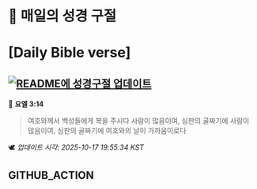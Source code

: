 # 🙏 매일의 성경 구절
# [Daily Bible verse]
## [![README에 성경구절 업데이트](https://github.com/DONGSUKA/first_test/actions/workflows/update-readme-bible.yml/badge.svg)](https://github.com/DONGSUKA/first_test/actions/workflows/update-readme-bible.yml)
<!-- START_BIBLE_VERSE -->
📖 **요엘 3:14**
> 여호와께서 백성들에게 복을 주시다 사람이 많음이여, 심판의 골짜기에 사람이 많음이여, 심판의 골짜기에 여호와의 날이 가까움이로다

🕊️ _업데이트 시각: 2025-10-17 19:55:34 KST_
  <!-- END_BIBLE_VERSE -->
## GITHUB_ACTION

